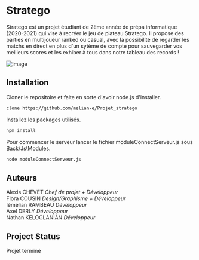 # Stratego

Stratego est un projet étudiant de 2ème année de prépa informatique (2020-2021) qui vise à recréer le jeu de plateau Stratego. Il propose des parties en multijoueur ranked ou casual, avec la possibilité de regarder les matchs en direct en plus d'un sytème de compte pour sauvegarder vos meilleurs scores et les exhiber à tous dans notre tableau des records !  

![image](https://user-images.githubusercontent.com/60597338/113762934-65a1a100-9719-11eb-82ce-6ee45386af22.png)

## Installation

Cloner le repositoire et faite en sorte d'avoir node.js d'installer.
```bash
clone https://github.com/melian-e/Projet_stratego
```
Installez les packages utilisés.
```bash
npm install
```
Pour commencer le serveur lancer le fichier moduleConnectServeur.js sous Back\Js\Modules.
```bash
node moduleConnectServeur.js
```

## Auteurs

Alexis CHEVET       _Chef de projet + Développeur_  
Flora COUSIN        _Design/Graphisme + Développeur_  
Iémélian RAMBEAU    _Développeur_  
Axel DERLY          _Développeur_  
Nathan KELOGLANIAN  _Développeur_  

## Project Status

Projet terminé

